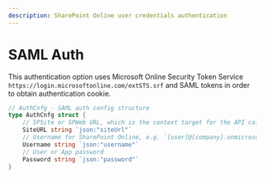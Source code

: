 ```yaml
---
description: SharePoint Online user credentials authentication
---
```


# SAML Auth

This authentication option uses Microsoft Online Security Token Service `https://login.microsoftonline.com/extSTS.srf` and SAML tokens in order to obtain authentication cookie.

```go
// AuthCnfg - SAML auth config structure
type AuthCnfg struct {
    // SPSite or SPWeb URL, which is the context target for the API calls
    SiteURL string `json:"siteUrl"`
    // Username for SharePoint Online, e.g. `[user]@[company].onmicrosoft.com`
    Username string `json:"username"`
    // User or App password
    Password string `json:"password"`
}
```

